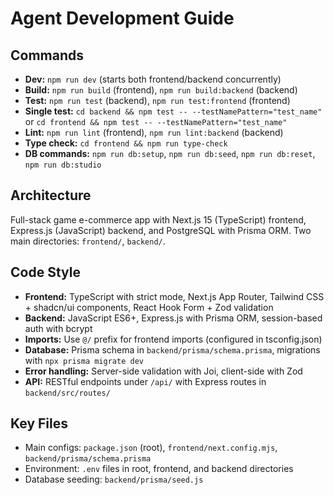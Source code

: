 # Agent Development Guide

## Commands
- **Dev:** `npm run dev` (starts both frontend/backend concurrently)
- **Build:** `npm run build` (frontend), `npm run build:backend` (backend)
- **Test:** `npm run test` (backend), `npm run test:frontend` (frontend)
- **Single test:** `cd backend && npm test -- --testNamePattern="test_name"` or `cd frontend && npm test -- --testNamePattern="test_name"`
- **Lint:** `npm run lint` (frontend), `npm run lint:backend` (backend)
- **Type check:** `cd frontend && npm run type-check`
- **DB commands:** `npm run db:setup`, `npm run db:seed`, `npm run db:reset`, `npm run db:studio`

## Architecture
Full-stack game e-commerce app with Next.js 15 (TypeScript) frontend, Express.js (JavaScript) backend, and PostgreSQL with Prisma ORM. Two main directories: `frontend/`, `backend/`.

## Code Style
- **Frontend:** TypeScript with strict mode, Next.js App Router, Tailwind CSS + shadcn/ui components, React Hook Form + Zod validation
- **Backend:** JavaScript ES6+, Express.js with Prisma ORM, session-based auth with bcrypt
- **Imports:** Use `@/` prefix for frontend imports (configured in tsconfig.json)
- **Database:** Prisma schema in `backend/prisma/schema.prisma`, migrations with `npx prisma migrate dev`
- **Error handling:** Server-side validation with Joi, client-side with Zod
- **API:** RESTful endpoints under `/api/` with Express routes in `backend/src/routes/`

## Key Files
- Main configs: `package.json` (root), `frontend/next.config.mjs`, `backend/prisma/schema.prisma`
- Environment: `.env` files in root, frontend, and backend directories
- Database seeding: `backend/prisma/seed.js`
